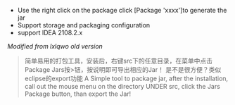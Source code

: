 * Use the right click on the package click [Package 'xxxx']to generate the jar
* Support storage and packaging configuration
* support IDEA 2108.2.x

_*Modified from lxlqwo old version*_
> 简单易用的打包工具，安装后，右键src下的任意目录，在菜单中点击Package Jars按>钮，按说明即可导出相应的Jar！
> 是不是很方便？类似eclipse的export功能
> A Simple tool to package jar, after the installation, call out the mouse menu on the directory UNDER src, click the Jars Package button, than export the Jar! 